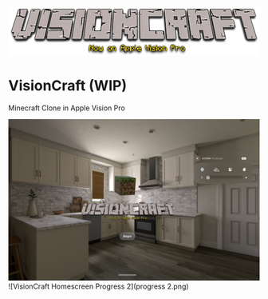 ![VisionCraft Logo](VisionCraft/Assets.xcassets/Logo.imageset/image.png)

# VisionCraft (WIP)
 Minecraft Clone in Apple Vision Pro

 ![VisionCraft Homescreen Progress](progress.png)
 ![VisionCraft Homescreen Progress 2](progress 2.png)


